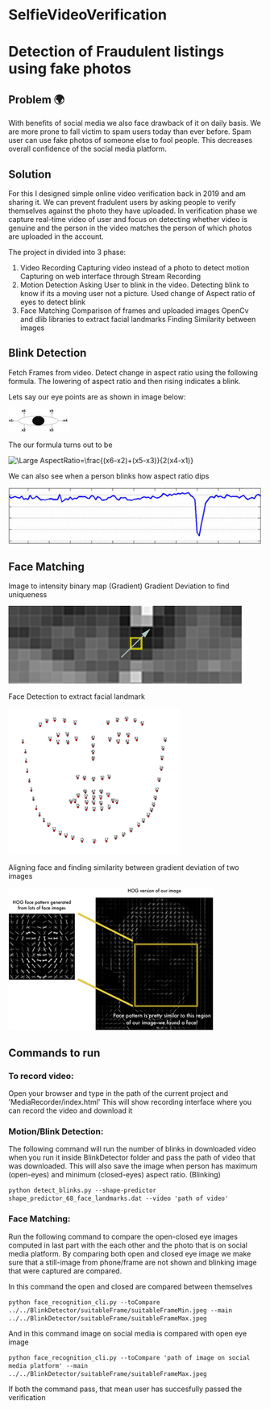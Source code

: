 # SelfieVideoVerification

# Detection of Fraudulent listings using fake photos

## Problem 🌍 
With benefits of social media we also face drawback of it on daily basis. We are more prone to fall victim to spam users today than ever before. Spam user can use fake photos of someone else to fool people. This decreases overall confidence of the social media platform. 

## Solution
For this I designed simple online video verification back in 2019 and am sharing it. We can prevent fradulent users by asking people to verify themselves against the photo they have uploaded. 
In verification phase we capture real-time video of user and focus on detecting whether video is genuine and the person in the video matches the person of which photos are uploaded in the account. 

The project in divided into 3 phase:
1. Video Recording
    Capturing video instead of a photo to detect motion
    Capturing on web interface through Stream Recording 
2. Motion Detection
    Asking User to blink in the video.
    Detecting blink to know if its a moving user not a picture.
    Used change of  Aspect ratio of eyes to detect blink
3. Face Matching
    Comparison of frames and uploaded images
    OpenCv and dlib libraries to extract facial landmarks 
    Finding Similarity between images

## Blink Detection
Fetch Frames from video. Detect change in aspect ratio using the following formula. The lowering of aspect ratio and then rising indicates a blink.

Lets say our eye points are as shown in image below:


![pageres](eyeAspectRatio.jpg "eyeAspectRatio")

The our formula turns out to be


<img src="https://latex.codecogs.com/svg.latex?\Large&space;AspectRatio=\frac{(x6-x2)+(x5-x3)}{2(x4-x1)}" title="\Large AspectRatio=\frac{(x6-x2)+(x5-x3)}{2(x4-x1)}" />

We can also see when a person blinks how aspect ratio dips


![pageres](AspectRatio_FrameRate.jpg "AspectRatio_FrameRate")




## Face Matching

Image to intensity binary map (Gradient)
Gradient Deviation to find uniqueness


![pageres](Matching1.png "Matching1")



Face Detection to extract facial landmark




![pageres](landmarksFace1.png "landmarksFace1")

Aligning face and finding similarity between gradient deviation of two images




![pageres](faceMatchingHog.png "faceMatchingHog")

## Commands to run

### To record video:

Open your browser and type in the path of the current project and 'MediaRecorder/index.html'
This will show recording interface where you can record the video and download it

### Motion/Blink Detection:

The following command will run the number of blinks in downloaded video when you run it inside BlinkDetector folder and pass the path of video that was downloaded. This will also save the image when person has maximum (open-eyes) and minimum (closed-eyes) aspect ratio. (Blinking)
```
python detect_blinks.py --shape-predictor shape_predictor_68_face_landmarks.dat --video 'path of video'
```

### Face Matching:

Run the following command to compare the open-closed eye images computed in last part with the each other and the photo that is on social media platform.
By comparing both open and closed eye image we make sure that a still-image from phone/frame are not shown and blinking image that were captured are compared.

In this command the open and closed are compared between themselves
```
python face_recognition_cli.py --toCompare ../../BlinkDetector/suitableFrame/suitableFrameMin.jpeg --main ../../BlinkDetector/suitableFrame/suitableFrameMax.jpeg
```

And in this command image on social media is compared with open eye image
```
python face_recognition_cli.py --toCompare 'path of image on social media platform' --main ../../BlinkDetector/suitableFrame/suitableFrameMax.jpeg
```

If both the command pass, that mean user has succesfully passed the verification

